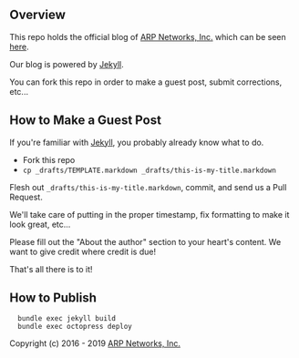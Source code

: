 Overview
--------

This repo holds the official blog of [ARP Networks, Inc.](https://arpnetworks.com) which can be seen [here](https://arpnetworks.com/blog).

Our blog is powered by [Jekyll](https://jekyllrb.com/).

You can fork this repo in order to make a guest post, submit corrections, etc...

How to Make a Guest Post
------------------------

If you're familiar with [Jekyll](https://jekyllrb.com/), you probably already know what to do.

* Fork this repo
* ``cp _drafts/TEMPLATE.markdown _drafts/this-is-my-title.markdown``

Flesh out ``_drafts/this-is-my-title.markdown``, commit, and send us a Pull Request.

We'll take care of putting in the proper timestamp, fix formatting to make it look great, etc...

Please fill out the "About the author" section to your heart's content.  We want to give credit where credit is due!

That's all there is to it!

How to Publish
--------------

```
  bundle exec jekyll build
  bundle exec octopress deploy
```



Copyright (c) 2016 - 2019 [ARP Networks, Inc.](https://arpnetworks.com)
